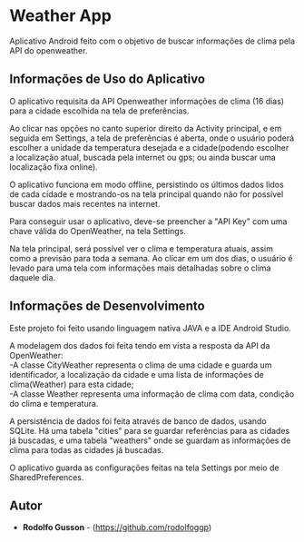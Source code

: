 # Weather App
Aplicativo Android feito com o objetivo de buscar informações de clima pela API do openweather.  

## Informações de Uso do Aplicativo
O aplicativo requisita da API Openweather informações de clima (16 dias) para a cidade escolhida na tela de preferências. 

Ao clicar nas opções no canto superior direito da Activity principal, e em seguida em Settings, a tela de preferências é aberta, onde o usuário poderá escolher a unidade da temperatura desejada e a cidade(podendo escolher a localização atual, buscada pela internet ou gps; ou ainda buscar uma localização fixa online).  

O aplicativo funciona em modo offline, persistindo os últimos dados lidos de cada cidade e mostrando-os na tela principal quando não for possível buscar dados mais recentes na internet.

Para conseguir usar o aplicativo, deve-se preencher a "API Key" com uma chave válida do OpenWeather, na tela Settings. 

Na tela principal, será possível ver o clima e temperatura atuais, assim como a previsão para toda a semana.
Ao clicar em um dos dias, o usuário é levado para uma tela com informações mais detalhadas sobre o clima daquele dia.
  
## Informações de Desenvolvimento
Este projeto foi feito usando linguagem nativa JAVA e a IDE Android Studio.  
  
A modelagem dos dados foi feita tendo em vista a resposta da API da OpenWeather:  
-A classe CityWeather representa o clima de uma cidade e guarda um identificador, a localização da cidade e uma lista de informações de clima(Weather) para esta cidade;  
-A classe Weather representa uma informação de clima com data, condição do clima e temperatura.  
  
A persistência de dados foi feita através de banco de dados, usando SQLite.
Há uma tabela "cities" para se guardar referências para as cidades já buscadas, e uma tabela "weathers" onde se guardam as informações de clima para todas as cidades já buscadas.

O aplicativo guarda as configurações feitas na tela Settings por meio de SharedPreferences.  

## Autor

* **Rodolfo Gusson** - (https://github.com/rodolfoggp)
